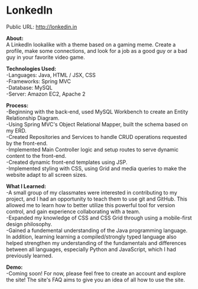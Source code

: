 # LonkedIn
Public URL: http://lonkedin.in</br></hr>

<strong>About:</strong></br>
A LinkedIn lookalike with a theme based on a gaming meme. Create a profile, make some connections, and look for a job as a good guy or a bad guy in your favorite video game.</br>

<strong>Technologies Used:</strong></br>
-Languages: Java, HTML / JSX, CSS</br>
-Frameworks: Spring MVC</br>
-Database: MySQL</br>
-Server: Amazon EC2, Apache 2</br>

<strong>Process:</strong></br>
-Beginning with the back-end, used MySQL Workbench to create an Entity Relationship Diagram.</br>
-Using Spring MVC's Object Relational Mapper, built the schema based on my ERD.</br>
-Created Repositories and Services to handle CRUD operations requested by the front-end.</br>
-Implemented Main Controller logic and setup routes to serve dynamic content to the front-end.</br>
-Created dynamic front-end templates using JSP.</br>
-Implemented styling with CSS, using Grid and media queries to make the website adapt to all screen sizes.</br>

<strong>What I Learned:</strong></br>
-A small group of my classmates were interested in contributing to my project, and I had an opportunity to teach them to use git and GitHub. This allowed me to learn how to better utilize this powerful tool for version control, and gain experience collaborating with a team.</br>
-Expanded my knowledge of CSS and CSS Grid through using a mobile-first design philosophy.</br>
-Gained a fundemental understanding of the Java programming language. In addition, learning learning a compiled/strongly typed language also helped strengthen my understanding of the fundamentals and differences between all languages, especially Python and JavaScript, which I had previously learned.</br>

<strong>Demo:</strong></br>
-Coming soon! For now, please feel free to create an account and explore the site! The site's FAQ aims to give you an idea of all how to use the site.</br>
